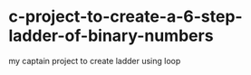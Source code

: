 # c-project-to-create-a-6-step-ladder-of-binary-numbers
my captain project to create ladder using loop
